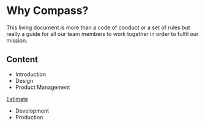 # Why Compass?
This living document is more than a code of conduct or a set of rules but really a guide for all our team members to work together in order to fulfil our mission.

## Content
- Introduction
- Design
- Product Management

[Estimate](https://github.com/onebuffer/Compass/blob/master/Estimation.MD)

- Development
- Production
